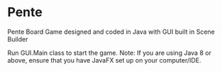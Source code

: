 # Pente
Pente Board Game designed and coded in Java with GUI built in Scene Builder

Run GUI.Main class to start the game.
Note: If you are using Java 8 or above, ensure that you have JavaFX set up on your computer/IDE. 
